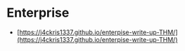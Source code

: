 # Enterprise

* [https://j4ckris1337.github.io/enterpise-write-up-THM/](https://j4ckris1337.github.io/enterpise-write-up-THM/)
